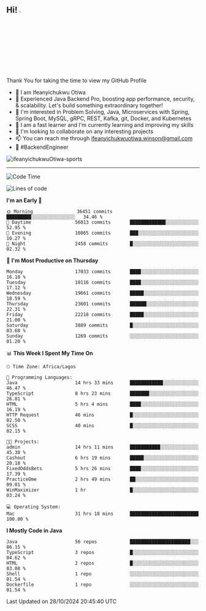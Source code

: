 <!-- BLOG-POST-LIST:START --><!-- BLOG-POST-LIST:END -->

## Hi! <img src="https://media.giphy.com/media/hvRJCLFzcasrR4ia7z/giphy.gif" width="4%"> 

Thank You for taking the time to view my GitHub Profile

- 👋 I am Ifeanyichukwu Otiwa
- 🚀 Experienced Java Backend Pro, boosting app performance, security, & scalability. Let's build something extraordinary together!
- 👀 I'm interested in Problem Solving, Java, Microservices with Spring, Spring Boot, MySQL, gRPC, REST, Kafka, git, Docker, and Kubernetes
- 🌱 I am a fast learner and I'm currently learning and improving my skills
- 💞️ I'm looking to collaborate on any interesting projects
- 📫 You can reach me through ifeanyichukwuotiwa.winson@gmail.com
- 🚀 #BackendEngineer

<p align="left" marginTop="10px"> <img src="https://komarev.com/ghpvc/?username=ifeanyichukwuOtiwa-sports&label=Profile%20views&color=0e75b6&style=for-the-badge" alt="ifeanyichukwuOtiwa-sports" /> </p>

***

<!--START_SECTION:waka-->
![Code Time](http://img.shields.io/badge/Code%20Time-3%2C039%20hrs%2027%20mins-blue)

![Lines of code](https://img.shields.io/badge/From%20Hello%20World%20I%27ve%20Written-26.3%20million%20lines%20of%20code-blue)

**I'm an Early 🐤** 

```text
🌞 Morning                36451 commits       █████████░░░░░░░░░░░░░░░░   34.46 % 
🌆 Daytime                56013 commits       █████████████░░░░░░░░░░░░   52.95 % 
🌃 Evening                10865 commits       ███░░░░░░░░░░░░░░░░░░░░░░   10.27 % 
🌙 Night                  2458 commits        █░░░░░░░░░░░░░░░░░░░░░░░░   02.32 % 
```
📅 **I'm Most Productive on Thursday** 

```text
Monday                   17033 commits       ████░░░░░░░░░░░░░░░░░░░░░   16.10 % 
Tuesday                  18116 commits       ████░░░░░░░░░░░░░░░░░░░░░   17.12 % 
Wednesday                19661 commits       █████░░░░░░░░░░░░░░░░░░░░   18.59 % 
Thursday                 23601 commits       ██████░░░░░░░░░░░░░░░░░░░   22.31 % 
Friday                   22218 commits       █████░░░░░░░░░░░░░░░░░░░░   21.00 % 
Saturday                 3889 commits        █░░░░░░░░░░░░░░░░░░░░░░░░   03.68 % 
Sunday                   1269 commits        ░░░░░░░░░░░░░░░░░░░░░░░░░   01.20 % 
```


📊 **This Week I Spent My Time On** 

```text
🕑︎ Time Zone: Africa/Lagos

💬 Programming Languages: 
Java                     14 hrs 33 mins      ████████████░░░░░░░░░░░░░   46.47 % 
TypeScript               8 hrs 23 mins       ███████░░░░░░░░░░░░░░░░░░   26.81 % 
HTML                     5 hrs 4 mins        ████░░░░░░░░░░░░░░░░░░░░░   16.19 % 
HTTP Request             46 mins             █░░░░░░░░░░░░░░░░░░░░░░░░   02.50 % 
SCSS                     40 mins             █░░░░░░░░░░░░░░░░░░░░░░░░   02.15 % 

🐱‍💻 Projects: 
admin                    14 hrs 11 mins      ███████████░░░░░░░░░░░░░░   45.30 % 
Cashout                  6 hrs 19 mins       █████░░░░░░░░░░░░░░░░░░░░   20.18 % 
FixedOddsBets            5 hrs 26 mins       ████░░░░░░░░░░░░░░░░░░░░░   17.39 % 
PracticeOme              2 hrs 49 mins       ██░░░░░░░░░░░░░░░░░░░░░░░   09.01 % 
WinMaximizer             1 hr                █░░░░░░░░░░░░░░░░░░░░░░░░   03.24 % 

💻 Operating System: 
Mac                      31 hrs 18 mins      █████████████████████████   100.00 % 
```

**I Mostly Code in Java** 

```text
Java                     56 repos            ██████████████████████░░░   86.15 % 
TypeScript               3 repos             █░░░░░░░░░░░░░░░░░░░░░░░░   04.62 % 
HTML                     2 repos             █░░░░░░░░░░░░░░░░░░░░░░░░   03.08 % 
Shell                    1 repo              ░░░░░░░░░░░░░░░░░░░░░░░░░   01.54 % 
Dockerfile               1 repo              ░░░░░░░░░░░░░░░░░░░░░░░░░   01.54 % 
```




 Last Updated on 28/10/2024 20:45:40 UTC
<!--END_SECTION:waka-->

<!--
<p align="center">
![trophy](https://github-profile-trophy.vercel.app/?username=ifeanyichukwuOtiwa-sports&theme=onedark) (https://github.com/ryo-ma/github-profile-trophy)
</p>
-->

<!---
ifeanyi-otiwa/ifeanyi-otiwa is a ✨ special ✨ repository because its `README.md` (this file) appears on your GitHub profile.
You can click the Preview link to take a look at your changes.
--->
